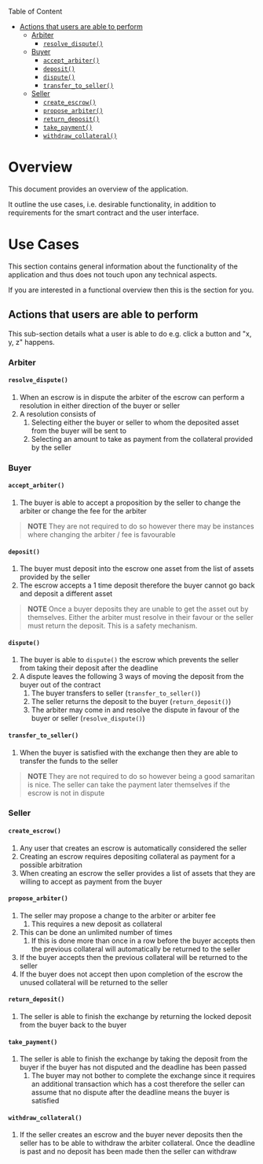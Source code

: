 Table of Content
- [Actions that users are able to perform](#actions-that-users-are-able-to-perform)
  - [Arbiter](#arbiter)
    - [`resolve_dispute()`](#resolve_dispute)
  - [Buyer](#buyer)
    - [`accept_arbiter()`](#accept_arbiter)
    - [`deposit()`](#deposit)
    - [`dispute()`](#dispute)
    - [`transfer_to_seller()`](#transfer_to_seller)
  - [Seller](#seller)
    - [`create_escrow()`](#create_escrow)
    - [`propose_arbiter()`](#propose_arbiter)
    - [`return_deposit()`](#return_deposit)
    - [`take_payment()`](#take_payment)
    - [`withdraw_collateral()`](#withdraw_collateral)

# Overview

This document provides an overview of the application.

It outline the use cases, i.e. desirable functionality, in addition to requirements for the smart contract and the user interface.

# Use Cases

This section contains general information about the functionality of the application and thus does not touch upon any technical aspects.

If you are interested in a functional overview then this is the section for you.

## Actions that users are able to perform

This sub-section details what a user is able to do e.g. click a button and "x, y, z" happens.

### Arbiter

#### `resolve_dispute()`

1. When an escrow is in dispute the arbiter of the escrow can perform a resolution in either direction of the buyer or seller
2. A resolution consists of
   1. Selecting either the buyer or seller to whom the deposited asset from the buyer will be sent to
   2. Selecting an amount to take as payment from the collateral provided by the seller

### Buyer

#### `accept_arbiter()`

1. The buyer is able to accept a proposition by the seller to change the arbiter or change the fee for the arbiter

> **NOTE** They are not required to do so however there may be instances where changing the arbiter / fee is favourable

#### `deposit()`

1. The buyer must deposit into the escrow one asset from the list of assets provided by the seller
2. The escrow accepts a 1 time deposit therefore the buyer cannot go back and deposit a different asset

> **NOTE** Once a buyer deposits they are unable to get the asset out by themselves. Either the arbiter must resolve in their favour or the seller must return the deposit. This is a safety mechanism.

#### `dispute()`

1. The buyer is able to `dispute()` the escrow which prevents the seller from taking their deposit after the deadline
2. A dispute leaves the following 3 ways of moving the deposit from the buyer out of the contract
   1. The buyer transfers to seller (`transfer_to_seller()`)
   2. The seller returns the deposit to the buyer (`return_deposit()`)
   3. The arbiter may come in and resolve the dispute in favour of the buyer or seller (`resolve_dispute()`)

#### `transfer_to_seller()`

1. When the buyer is satisfied with the exchange then they are able to transfer the funds to the seller

> **NOTE** They are not required to do so however being a good samaritan is nice. The seller can take the payment later themselves if the escrow is not in dispute

### Seller

#### `create_escrow()`

1. Any user that creates an escrow is automatically considered the seller
2. Creating an escrow requires depositing collateral as payment for a possible arbitration
3. When creating an escrow the seller provides a list of assets that they are willing to accept as payment from the buyer

#### `propose_arbiter()`

1. The seller may propose a change to the arbiter or arbiter fee
   1. This requires a new deposit as collateral
2. This can be done an unlimited number of times
   1. If this is done more than once in a row before the buyer accepts then the previous collateral will automatically be returned to the seller
3. If the buyer accepts then the previous collateral will be returned to the seller
4. If the buyer does not accept then upon completion of the escrow the unused collateral will be returned to the seller

#### `return_deposit()`

1. The seller is able to finish the exchange by returning the locked deposit from the buyer back to the buyer

#### `take_payment()`

1. The seller is able to finish the exchange by taking the deposit from the buyer if the buyer has not disputed and the deadline has been passed
   1. The buyer may not bother to complete the exchange since it requires an additional transaction which has a cost therefore the seller can assume that no dispute after the deadline means the buyer is satisfied

#### `withdraw_collateral()`

1. If the seller creates an escrow and the buyer never deposits then the seller has to be able to withdraw the arbiter collateral. Once the deadline is past and no deposit has been made then the seller can withdraw
